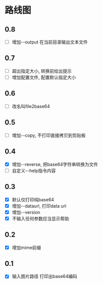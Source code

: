 # 路线图

## 0.8
- [ ] 增加--output 在当前目录输出文本文件

## 0.7
- [ ] 超出指定大小, 转换前给出提示
- [ ] 增加配置文件, 配置默认指定大小

## 0.6
- [ ] 改名叫file2base64

## 0.5
- [ ] 增加--copy, 不打印直接拷贝到剪贴板

## 0.4
- [x] 增加--reverse, 把base64字符串转换为文件
- [ ] 自定义--help指令内容

## 0.3
- [x] 默认仅打印纯base64
- [x] 增加--dataurl, 打印data url
- [x] 增加--version
- [x] 不输入任何参数应当显示帮助

## 0.2
- [x] 增加mime前缀

## 0.1
- [x] 输入图片路径 打印出base64编码